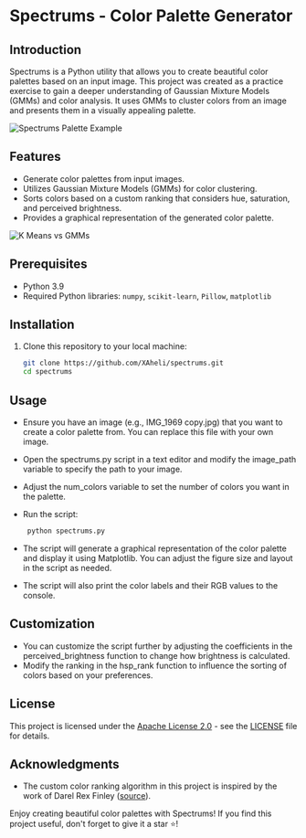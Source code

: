 # Spectrums - Color Palette Generator

## Introduction
Spectrums is a Python utility that allows you to create beautiful color palettes based on an input image. This project was created as a practice exercise to gain a deeper understanding of Gaussian Mixture Models (GMMs) and color analysis. It uses GMMs to cluster colors from an image and presents them in a visually appealing palette.

![Spectrums Palette Example](https://github.com/XAheli/Spectrums/blob/main/Spectrums%20photo-to-palette.png)

## Features
- Generate color palettes from input images.
- Utilizes Gaussian Mixture Models (GMMs) for color clustering.
- Sorts colors based on a custom ranking that considers hue, saturation, and perceived brightness.
- Provides a graphical representation of the generated color palette.

![K Means vs GMMs]([https://github.com/XAheli/Spectrums/blob/main/Spectrums%20photo-to-palette.png](https://github.com/XAheli/Spectrums/blob/main/k-means%2Band%2BGaussian%2BMixture%2BModel%2B(GMM)..jpg))

## Prerequisites
- Python 3.9
- Required Python libraries: `numpy`, `scikit-learn`, `Pillow`, `matplotlib`

## Installation
1. Clone this repository to your local machine:

   ```bash
   git clone https://github.com/XAheli/spectrums.git
   cd spectrums

## Usage
- Ensure you have an image (e.g., IMG_1969 copy.jpg) that you want to create a color palette from. You can replace this file with your own image.
- Open the spectrums.py script in a text editor and modify the image_path variable to specify the path to your image.
- Adjust the num_colors variable to set the number of colors you want in the palette.
- Run the script:
  
  ```bash
   python spectrums.py

- The script will generate a graphical representation of the color palette and display it using Matplotlib. You can adjust the figure size and layout in the script as needed.
- The script will also print the color labels and their RGB values to the console.

## Customization
- You can customize the script further by adjusting the coefficients in the perceived_brightness function to change how brightness is calculated.
- Modify the ranking in the hsp_rank function to influence the sorting of colors based on your preferences.

## License
This project is licensed under the [Apache License 2.0](LICENSE) - see the [LICENSE](LICENSE) file for details.

## Acknowledgments
- The custom color ranking algorithm in this project is inspired by the work of Darel Rex Finley ([source](http://alienryderflex.com/hsp.html)).

Enjoy creating beautiful color palettes with Spectrums! If you find this project useful, don't forget to give it a star ⭐!
